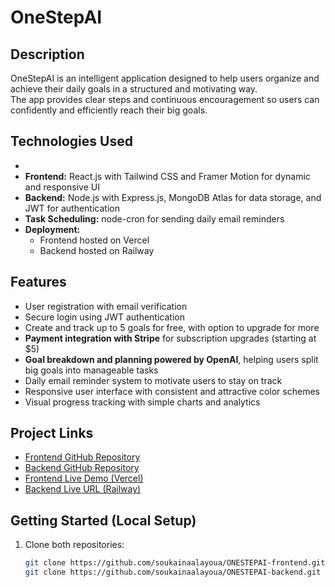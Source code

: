 # OneStepAI

## Description
OneStepAI is an intelligent application designed to help users organize and achieve their daily goals in a structured and motivating way.  
The app provides clear steps and continuous encouragement so users can confidently and efficiently reach their big goals.

## Technologies Used
-
- **Frontend:** React.js with Tailwind CSS and Framer Motion for dynamic and responsive UI  
- **Backend:** Node.js with Express.js, MongoDB Atlas for data storage, and JWT for authentication  
- **Task Scheduling:** node-cron for sending daily email reminders  
- **Deployment:**  
  - Frontend hosted on Vercel  
  - Backend hosted on Railway  

## Features
- User registration with email verification  
- Secure login using JWT authentication  
- Create and track up to 5 goals for free, with option to upgrade for more  
- **Payment integration with Stripe** for subscription upgrades (starting at $5)  
- **Goal breakdown and planning powered by OpenAI**, helping users split big goals into manageable tasks  
- Daily email reminder system to motivate users to stay on track  
- Responsive user interface with consistent and attractive color schemes  
- Visual progress tracking with simple charts and analytics    

## Project Links
- [Frontend GitHub Repository](https://github.com/soukainaalayoua/ONESTEPAI-frontend.git)  
- [Backend GitHub Repository](https://github.com/soukainaalayoua/ONESTEPAI-backend.git)  
- [Frontend Live Demo (Vercel)](http://onestepai-frontend-urdp-git-main-salayoua-gmailcoms-projects.vercel.app)  
- [Backend Live URL (Railway)](Add_Backend_Deployment_Link_Here)  

## Getting Started (Local Setup)
1. Clone both repositories:  
   ```bash
   git clone https://github.com/soukainaalayoua/ONESTEPAI-frontend.git
   git clone https://github.com/soukainaalayoua/ONESTEPAI-backend.git
   ```
